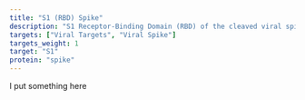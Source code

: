 ```yaml
---
title: "S1 (RBD) Spike"
description: "S1 Receptor-Binding Domain (RBD) of the cleaved viral spike."
targets: ["Viral Targets", "Viral Spike"]
targets_weight: 1
target: "S1"
protein: "spike"
---
```


I put something here